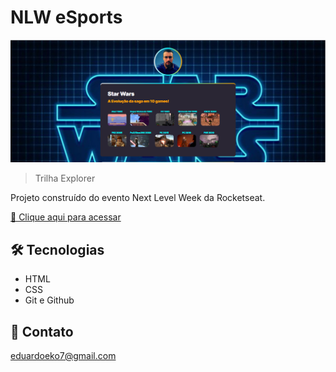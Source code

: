 # NLW eSports

![preview](./.github/preview.PNG)

> Trilha Explorer

Projeto construído do evento Next Level Week da Rocketseat.

[🔗 Clique aqui para acessar](https://e-a-d-s.github.io/NLW-TRILHA-EXPLORER/)


## 🛠 Tecnologias

- HTML
- CSS
- Git e Github

## 💛 Contato

eduardoeko7@gmail.com